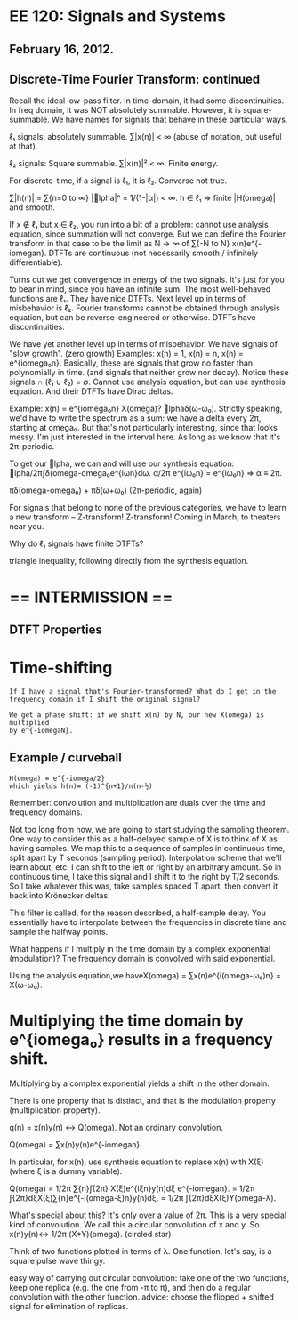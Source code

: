 EE 120: Signals and Systems
===========================
February 16, 2012.
-----------------

Discrete-Time Fourier Transform: continued
------------------------------------------

Recall the ideal low-pass filter. In time-domain, it had some
discontinuities. In freq domain, it was NOT absolutely summable. However,
it is square-summable. We have names for signals that behave in these
particular ways.

ℓ₁ signals: absolutely summable. ∑|x(n)| < ∞ (abuse of
notation, but useful at that).

ℓ₂ signals: Square summable. ∑|x(n)|² < ∞. Finite energy.

For discrete-time, if a signal is ℓ₁, it is ℓ₂. Converse not true.

∑|h(n)| = ∑{n=0 to ∞} |lpha|ⁿ = 1/(1-|α|) < ∞. h ∈ ℓ₁ ⇒ finite |H(omega)| and
smooth.

If x ∉ ℓ₁ but x ∈ ℓ₂, you run into a bit of a problem: cannot use analysis
equation, since summation will not converge. But we can define the Fourier
transform in that case to be the limit as N → ∞ of ∑{-N to N}
x(n)e^{-iomegan}. DTFTs are continuous (not necessarily smooth / infinitely
differentiable).

Turns out we get convergence in energy of the two signals. It's just for
you to bear in mind, since you have an infinite sum. The most well-behaved
functions are ℓ₁. They have nice DTFTs. Next level up in terms of
misbehavior is ℓ₂. Fourier transforms cannot be obtained through analysis
equation, but can be reverse-engineered or otherwise. DTFTs have
discontinuities.

We have yet another level up in terms of misbehavior. We have signals of
"slow growth". (zero growth) Examples: x(n) = 1, x(n) = n, x(n) =
e^{iomega₀n}. Basically, these are signals that grow no faster than
polynomially in time. (and signals that neither grow nor decay). Notice
these signals ∩ (ℓ₁ ∪ ℓ₂) = ∅. Cannot use analysis equation, but can use
synthesis equation. And their DTFTs have Dirac deltas.

Example:
x(n) = e^{iomega₀n} X(omega)? lphaδ(ω-ω₀). Strictly speaking, we'd have to write the
spectrum as a sum: we have a delta every 2π, starting at omega₀. But that's not
particularly interesting, since that looks messy. I'm just interested in
the interval here. As long as we know that it's 2π-periodic.

To get our lpha, we can and will use our synthesis equation:
lpha/2π∫δ(omega-omega₀e^{iωn}dω. α/2π e^{iω₀n} = e^{iω₀n} ⇒ α ≡ 2π.

πδ(omega-omega₀) + πδ(ω+ω₀) (2π-periodic, again)

For signals that belong to none of the previous categories, we have to
learn a new transform – Z-transform! Z-transform! Coming in March, to
theaters near you.

Why do ℓ₁ signals have finite DTFTs?

triangle inequality, following directly from the synthesis equation.

== INTERMISSION ==
==================

DTFT Properties
---------------

# Time-shifting

	If I have a signal that's Fourier-transformed? What do I get in the
	frequency domain if I shift the original signal?

	We get a phase shift: if we shift x(n) by N, our new X(omega) is multiplied
	by e^{-iomegaN}.

## Example / curveball

	H(omega) = e^{-iomega/2}
	which yields h(n)= (-1)^{n+1}/π(n-½)

Remember: convolution and multiplication are duals over the time and
frequency domains.

Not too long from now, we are going to start studying the sampling
theorem. One way to consider this as a half-delayed sample of X is to think
of X as having samples. We map this to a sequence of samples in continuous
time, split apart by T seconds (sampling period). Interpolation scheme that
we'll learn about, etc. I can shift to the left or right by an arbitrary
amount. So in continuous time, I take this signal and I shift it to the
right by T/2 seconds. So I take whatever this was, take samples spaced T
apart, then convert it back into Krönecker deltas.

This filter is called, for the reason described, a half-sample delay. You
essentially have to interpolate between the frequencies in discrete time
and sample the halfway points.

What happens if I multiply in the time domain by a complex exponential
(modulation)? The frequency domain is convolved with said exponential.

Using the analysis equation,we haveX(omega) = ∑x(n)e^{i(omega-ω₀)n} = X(ω-ω₀).

# Multiplying the time domain by e^{iomega₀} results in a frequency shift.

Multiplying by a complex exponential yields a shift in the other domain.

There is one property that is distinct, and that is the modulation
property (multiplication property).

q(n) = x(n)y(n) ↔ Q(omega). Not an ordinary convolution.

Q(omega) = ∑x(n)y(n)e^{-iomegan}

In particular, for x(n), use synthesis equation to replace x(n) with X(ξ)
(where ξ is a dummy variable).

Q(omega) = 1/2π ∑{n}∫{2π} X(ξ)e^{iξn}y(n)dξ e^{-iomegan}.
	 = 1/2π ∫{2π}dξX(ξ)∑{n}e^{-i(omega-ξ)n}y(n)dξ.
	 = 1/2π ∫{2π}dξX(ξ)Y(omega-λ).

What's special about this? It's only over a value of 2π. This is a very
special kind of convolution. We call this a circular convolution of x and
y. So x(n)y(n)↔ 1/2π (X*Y)(omega). (circled star)

Think of two functions plotted in terms of λ. One function, let's say, is
a square pulse wave thingy.

easy way of carrying out circular convolution: take one of the two
functions, keep one replica (e.g. the one from -π to π), and then do a
regular convolution with the other function. advice: choose the flipped +
shifted signal for elimination of replicas.
